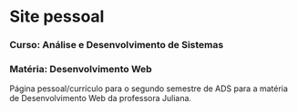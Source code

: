 # Site pessoal
### Curso: Análise e Desenvolvimento de Sistemas
### Matéria: Desenvolvimento Web

Página pessoal/currículo para o segundo semestre de ADS para a matéria de Desenvolvimento Web da professora Juliana.

